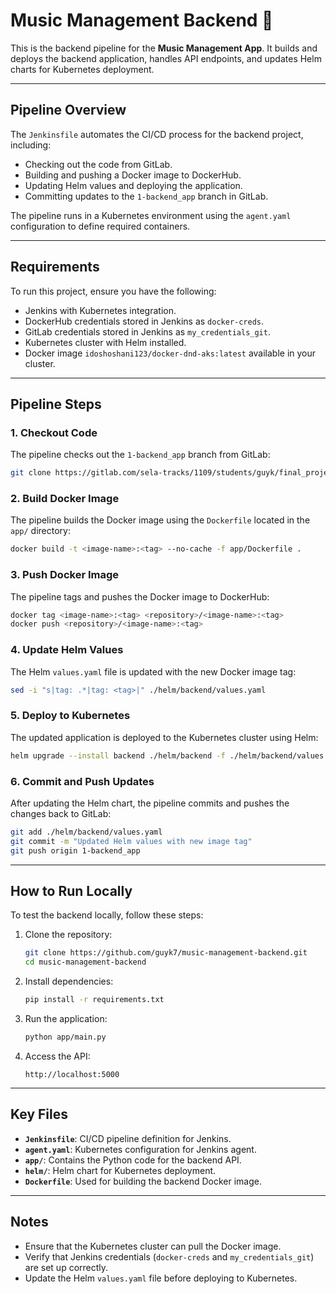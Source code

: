 # Music Management Backend 🎵

This is the backend pipeline for the **Music Management App**. It builds and deploys the backend application, handles API endpoints, and updates Helm charts for Kubernetes deployment.

---

## **Pipeline Overview**
The `Jenkinsfile` automates the CI/CD process for the backend project, including:
- Checking out the code from GitLab.
- Building and pushing a Docker image to DockerHub.
- Updating Helm values and deploying the application.
- Committing updates to the `1-backend_app` branch in GitLab.

The pipeline runs in a Kubernetes environment using the `agent.yaml` configuration to define required containers.

---

## **Requirements**
To run this project, ensure you have the following:
- Jenkins with Kubernetes integration.
- DockerHub credentials stored in Jenkins as `docker-creds`.
- GitLab credentials stored in Jenkins as `my_credentials_git`.
- Kubernetes cluster with Helm installed.
- Docker image `idoshoshani123/docker-dnd-aks:latest` available in your cluster.

---

## **Pipeline Steps**

### 1. Checkout Code
The pipeline checks out the `1-backend_app` branch from GitLab:
```bash
git clone https://gitlab.com/sela-tracks/1109/students/guyk/final_project/application/main_app/backend.git
```

### 2. Build Docker Image
The pipeline builds the Docker image using the `Dockerfile` located in the `app/` directory:
```bash
docker build -t <image-name>:<tag> --no-cache -f app/Dockerfile .
```

### 3. Push Docker Image
The pipeline tags and pushes the Docker image to DockerHub:
```bash
docker tag <image-name>:<tag> <repository>/<image-name>:<tag>
docker push <repository>/<image-name>:<tag>
```

### 4. Update Helm Values
The Helm `values.yaml` file is updated with the new Docker image tag:
```bash
sed -i "s|tag: .*|tag: <tag>|" ./helm/backend/values.yaml
```

### 5. Deploy to Kubernetes
The updated application is deployed to the Kubernetes cluster using Helm:
```bash
helm upgrade --install backend ./helm/backend -f ./helm/backend/values.yaml
```

### 6. Commit and Push Updates
After updating the Helm chart, the pipeline commits and pushes the changes back to GitLab:
```bash
git add ./helm/backend/values.yaml
git commit -m "Updated Helm values with new image tag"
git push origin 1-backend_app
```

---

## **How to Run Locally**
To test the backend locally, follow these steps:

1. Clone the repository:
   ```bash
   git clone https://github.com/guyk7/music-management-backend.git
   cd music-management-backend
   ```

2. Install dependencies:
   ```bash
   pip install -r requirements.txt
   ```

3. Run the application:
   ```bash
   python app/main.py
   ```

4. Access the API:
   ```
   http://localhost:5000
   ```

---

## **Key Files**
- **`Jenkinsfile`**: CI/CD pipeline definition for Jenkins.
- **`agent.yaml`**: Kubernetes configuration for Jenkins agent.
- **`app/`**: Contains the Python code for the backend API.
- **`helm/`**: Helm chart for Kubernetes deployment.
- **`Dockerfile`**: Used for building the backend Docker image.

---

## **Notes**
- Ensure that the Kubernetes cluster can pull the Docker image.
- Verify that Jenkins credentials (`docker-creds` and `my_credentials_git`) are set up correctly.
- Update the Helm `values.yaml` file before deploying to Kubernetes.

